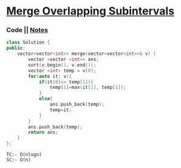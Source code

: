 # [Merge Overlapping Subintervals](https://leetcode.com/problems/merge-intervals/)

### Code || [Notes](https://drive.google.com/file/d/1AUYOIi1sGXwO6zYhfIH7I86AxeQAI3EZ/view?usp=sharing)

``` .cpp
class Solution {
public:
    vector<vector<int>> merge(vector<vector<int>>& v) {
        vector <vector <int>> ans;
        sort(v.begin(), v.end());
        vector <int> temp = v[0];
        for(auto it: v){
            if(it[0]<= temp[1]){
                temp[1]=max(it[1], temp[1]);
            }
            else{
                ans.push_back(temp);
                temp=it;
            }
        }
        ans.push_back(temp);
        return ans;
    }
};
```

```
TC:- O(nlogn)
SC:- O(n)
```
